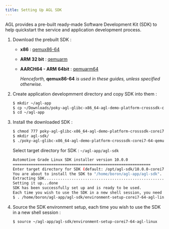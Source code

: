 ```yaml
---
title: Setting Up AGL SDK
---
```


AGL provides a pre-built ready-made Software Development Kit (SDK) to help
quickstart the service and application development process.

1. Download the prebuilt SDK :

      - **x86** : [qemux86-64](https://download.automotivelinux.org/AGL/release/jellyfish/latest/qemux86-64/deploy/sdk/poky-agl-glibc-x86_64-agl-demo-platform-crosssdk-corei7-64-qemux86-64-toolchain-10.0.0.sh)

      - **ARM 32 bit** : [qemuarm](https://download.automotivelinux.org/AGL/release/jellyfish/latest/qemuarm/deploy/sdk/poky-agl-glibc-x86_64-agl-demo-platform-crosssdk-armv7vet2hf-neon-vfpv4-qemuarm-toolchain-10.0.0.sh)

      - **AARCH64 - ARM 64bit** : [qemuarm64](https://download.automotivelinux.org/AGL/release/jellyfish/latest/qemuarm64/deploy/sdk/poky-agl-glibc-x86_64-agl-demo-platform-crosssdk-aarch64-qemuarm64-toolchain-10.0.0.sh)

        *Henceforth,* **qemux86-64** *is used in these guides, unless specified
        otherwise.*

2. Create application developmment directory and copy SDK into them :

    ```sh
    $ mkdir ~/agl-app
    $ cp ~/Downloads/poky-agl-glibc-x86_64-agl-demo-platform-crosssdk-corei7-64-qemux86-64-toolchain-10.0.0.sh ~/agl-app/
    $ cd ~/agl-app
    ```

3. Install the downloaded SDK :

    ```sh
    $ chmod 777 poky-agl-glibc-x86_64-agl-demo-platform-crosssdk-corei7-64-qemux86-64-toolchain-10.0.0.sh
    $ mkdir agl-sdk/
    $ ./poky-agl-glibc-x86_64-agl-demo-platform-crosssdk-corei7-64-qemux86-64-toolchain-10.0.0.sh
    ```
    Select target directory for SDK : `~/agl-app/agl-sdk`

    ```sh
    Automotive Grade Linux SDK installer version 10.0.0
    =============================================================
    Enter target directory for SDK (default: /opt/agl-sdk/10.0.0-corei7-64): ~/agl-app/agl-sdk
    You are about to install the SDK to "/home/boron/agl-app/agl-sdk". Proceed [Y/n]? Y
    Extracting SDK..........................................................................................................................................done
    Setting it up...done
    SDK has been successfully set up and is ready to be used.
    Each time you wish to use the SDK in a new shell session, you need to source the environment setup script e.g.
    $ . /home/boron/agl-app/agl-sdk/environment-setup-corei7-64-agl-linux
    ```

4. Source the SDK environment setup, each time you wish to use the SDK in a new shell session :

    ```sh
    $ source ~/agl-app/agl-sdk/environment-setup-corei7-64-agl-linux
    ```